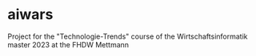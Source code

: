 # aiwars

Project for the "Technologie-Trends" course of the Wirtschaftsinformatik master 2023 at the FHDW Mettmann
